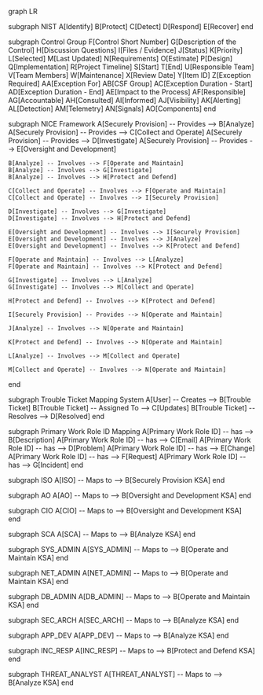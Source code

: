 graph LR

subgraph NIST
    A[Identify]
    B[Protect]
    C[Detect]
    D[Respond]
    E[Recover]
end

subgraph Control Group
    F[Control Short Number]
    G[Description of the Control]
    H[Discussion Questions]
    I[Files / Evidence]
    J[Status]
    K[Priority]
    L[Selected]
    M[Last Updated]
    N[Requirements]
    O[Estimate]
    P[Design]
    Q[Implementation]
    R[Project Timeline]
    S[Start]
    T[End]
    U[Responsible Team]
    V[Team Members]
    W[Maintenance]
    X[Review Date]
    Y[Item ID]
    Z[Exception Required]
    AA[Exception For]
    AB[CSF Group]
    AC[Exception Duration - Start]
    AD[Exception Duration - End]
    AE[Impact to the Process]
    AF[Responsible]
    AG[Accountable]
    AH[Consulted]
    AI[Informed]
    AJ[Visibility]
    AK[Alerting]
    AL[Detection]
    AM[Telemetry]
    AN[Signals]
    AO[Components]
end

subgraph NICE Framework
    A[Securely Provision] -- Provides --> B[Analyze]
    A[Securely Provision] -- Provides --> C[Collect and Operate]
    A[Securely Provision] -- Provides --> D[Investigate]
    A[Securely Provision] -- Provides --> E[Oversight and Development]

    B[Analyze] -- Involves --> F[Operate and Maintain]
    B[Analyze] -- Involves --> G[Investigate]
    B[Analyze] -- Involves --> H[Protect and Defend]

    C[Collect and Operate] -- Involves --> F[Operate and Maintain]
    C[Collect and Operate] -- Involves --> I[Securely Provision]

    D[Investigate] -- Involves --> G[Investigate]
    D[Investigate] -- Involves --> H[Protect and Defend]

    E[Oversight and Development] -- Involves --> I[Securely Provision]
    E[Oversight and Development] -- Involves --> J[Analyze]
    E[Oversight and Development] -- Involves --> K[Protect and Defend]

    F[Operate and Maintain] -- Involves --> L[Analyze]
    F[Operate and Maintain] -- Involves --> K[Protect and Defend]

    G[Investigate] -- Involves --> L[Analyze]
    G[Investigate] -- Involves --> M[Collect and Operate]

    H[Protect and Defend] -- Involves --> K[Protect and Defend]

    I[Securely Provision] -- Provides --> N[Operate and Maintain]

    J[Analyze] -- Involves --> N[Operate and Maintain]

    K[Protect and Defend] -- Involves --> N[Operate and Maintain]

    L[Analyze] -- Involves --> M[Collect and Operate]

    M[Collect and Operate] -- Involves --> N[Operate and Maintain]
end

subgraph Trouble Ticket Mapping System
    A[User] -- Creates --> B[Trouble Ticket]
    B[Trouble Ticket] -- Assigned To --> C[Updates]
    B[Trouble Ticket] -- Resolves --> D[Resolved]
end

subgraph Primary Work Role ID Mapping
    A[Primary Work Role ID] -- has --> B[Description]
    A[Primary Work Role ID] -- has --> C[Email]
    A[Primary Work Role ID] -- has --> D[Problem]
    A[Primary Work Role ID] -- has --> E[Change]
    A[Primary Work Role ID] -- has --> F[Request]
    A[Primary Work Role ID] -- has --> G[Incident]
end

subgraph ISO
    A[ISO] -- Maps to --> B[Securely Provision KSA]
end

subgraph AO
    A[AO] -- Maps to --> B[Oversight and Development KSA]
end

subgraph CIO
    A[CIO] -- Maps to --> B[Oversight and Development KSA]
end

subgraph SCA
    A[SCA] -- Maps to --> B[Analyze KSA]
end

subgraph SYS_ADMIN
    A[SYS_ADMIN] -- Maps to --> B[Operate and Maintain KSA]
end

subgraph NET_ADMIN
    A[NET_ADMIN] -- Maps to --> B[Operate and Maintain KSA]
end

subgraph DB_ADMIN
    A[DB_ADMIN] -- Maps to --> B[Operate and Maintain KSA]
end

subgraph SEC_ARCH
    A[SEC_ARCH] -- Maps to --> B[Analyze KSA]
end

subgraph APP_DEV
    A[APP_DEV] -- Maps to --> B[Analyze KSA]
end

subgraph INC_RESP
    A[INC_RESP] -- Maps to --> B[Protect and Defend KSA]
end

subgraph THREAT_ANALYST
    A[THREAT_ANALYST] -- Maps to --> B[Analyze KSA]
end
